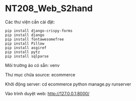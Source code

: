 # NT208_Web_S2hand

Các thư viện cần cài đặt:

```
pip install django-crispy-forms
pip install django
pip install fontawesomefree
pip install Pillow
pip install asgiref
pip install pytz
pip install sqlparse
```

Môi trường ảo có sẵn: venv

Thư mục chứa source: ecommerce

Khởi động server:
cd ecommerce
python manage.py runserver

Vào trình duyệt web: http://127.0.0.1:8000/
